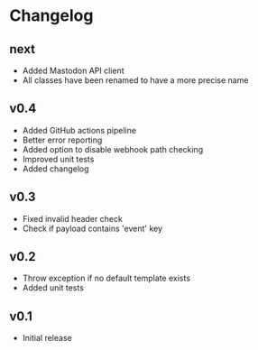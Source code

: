 # Changelog

## next

* Added Mastodon API client
* All classes have been renamed to have a more precise name

## v0.4

* Added GitHub actions pipeline
* Better error reporting
* Added option to disable webhook path checking
* Improved unit tests
* Added changelog

## v0.3

* Fixed invalid header check
* Check if payload contains 'event' key

## v0.2

* Throw exception if no default template exists
* Added unit tests

## v0.1

* Initial release
